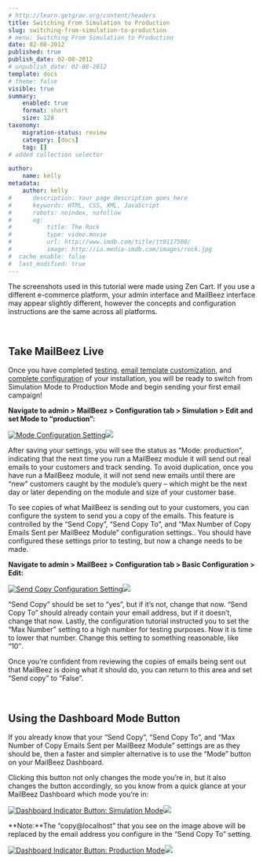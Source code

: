```yaml
---
# http://learn.getgrav.org/content/headers
title: Switching From Simulation to Production
slug: switching-from-simulation-to-production
# menu: Switching From Simulation to Production
date: 02-08-2012
published: true
publish_date: 02-08-2012
# unpublish_date: 02-08-2012
template: docs
# theme: false
visible: true
summary:
    enabled: true
    format: short
    size: 128
taxonomy:
    migration-status: review
    category: [docs]
    tag: []
# added collection selector

author:
    name: kelly
metadata:
    author: kelly
#      description: Your page description goes here
#      keywords: HTML, CSS, XML, JavaScript
#      robots: noindex, nofollow
#      og:
#          title: The Rock
#          type: video.movie
#          url: http://www.imdb.com/title/tt0117500/
#          image: http://ia.media-imdb.com/images/rock.jpg
#  cache_enable: false
#  last_modified: true
---
```


The screenshots used in this tutorial were made using Zen Cart. If you use a different e-commerce platform, your admin interface and MailBeez interface may appear slightly different, however the concepts and configuration instructions are the same across all platforms.

 

## Take MailBeez Live

Once you have completed [testing](http://www.mailbeez.com/documentation/tutorials/testing-mailbeez/), [email template customization](http://www.mailbeez.com/documentation/tutorials/customizing-mailbeez-free-email-templates/), and [complete configuration](http://www.mailbeez.com/documentation/tutorials/mailbeez-comprehensive-configuration-tutorial/) of your installation, you will be ready to switch from Simulation Mode to Production Mode and begin sending your first email campaign!

**Navigate to admin > MailBeez > Configuration tab > Simulation > Edit and set Mode to “production”:**

[![](http://www.mailbeez.com/images/doc/getting_started/set_mode.png "Mode Configuration Setting")](http://www.mailbeez.com/images/doc/getting_started/set_mode.png "Mode Configuration Setting")![](http://localhost/wordpress_mailbeez_EOL/wp-content/themes/awake/images/shortcodes/image_shadow.png)

After saving your settings, you will see the status as “Mode: production”, indicating that the next time you run a MailBeez module it will send out real emails to your customers and track sending. To avoid duplication, once you have run a MailBeez module, it will not send new emails until there are “new” customers caught by the module’s query – which might be the next day or later depending on the module and size of your customer base.

To see copies of what MailBeez is sending out to your customers, you can configure the system to send you a copy of the emails. This feature is controlled by the “Send Copy”, “Send Copy To”, and “Max Number of Copy Emails Sent per MailBeez Module” configuration settings.. You should have configured these settings prior to testing, but now a change needs to be made.

**Navigate to admin > MailBeez > Configuration tab > Basic Configuration > Edit:**

[![](http://www.mailbeez.com/images/doc/getting_started/send_copy.png "Send Copy Configuration Setting")](http://www.mailbeez.com/images/doc/getting_started/send_copy.png "Send Copy Configuration Setting")![](http://localhost/wordpress_mailbeez_EOL/wp-content/themes/awake/images/shortcodes/image_shadow.png)

“Send Copy” should be set to “yes”, but if it’s not, change that now. “Send Copy To” should already contain your email address, but if it doesn’t, change that now. Lastly, the configuration tutorial instructed you to set the “Max Number” setting to a high number for testing purposes. Now it is time to lower that number. Change this setting to something reasonable, like “10″.

Once you’re confident from reviewing the copies of emails being sent out that MailBeez is doing what it should do, you can return to this area and set “Send copy” to “False”.

 

## Using the Dashboard Mode Button

If you already know that your “Send Copy”, “Send Copy To”, and “Max Number of Copy Emails Sent per MailBeez Module” settings are as they should be, then a faster and simpler alternative is to use the “Mode” button on your MailBeez Dashboard.

Clicking this button not only changes the mode you’re in, but it also changes the button accordingly, so you know from a quick glance at your MailBeez Dashboard which mode you’re in:

[![](http://www.mailbeez.com/images/doc/getting_started/status_simulation.png "Dashboard Indicator Button: Simulation Mode")](http://www.mailbeez.com/images/doc/getting_started/status_simulation.png "Dashboard Indicator Button: Simulation Mode")![](http://localhost/wordpress_mailbeez_EOL/wp-content/themes/awake/images/shortcodes/image_shadow.png)

**Note:**The “copy@localhost” that you see on the image above will be replaced by the email address you configure in the “Send Copy To” setting.

[![](http://www.mailbeez.com/images/doc/getting_started/status_production.png "Dashboard Indicator Button: Production Mode")](http://www.mailbeez.com/images/doc/getting_started/status_production.png "Dashboard Indicator Button: Production Mode")![](http://localhost/wordpress_mailbeez_EOL/wp-content/themes/awake/images/shortcodes/image_shadow.png)

